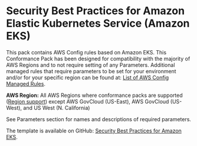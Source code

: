 # Security Best Practices for Amazon Elastic Kubernetes Service \(Amazon EKS\)<a name="security-best-practices-for-EKS"></a>

 This pack contains AWS Config rules based on Amazon EKS\. This Conformance Pack has been designed for compatibility with the majority of AWS Regions and to not require setting of any Parameters\. Additional managed rules that require parameters to be set for your environment and/or for your specific region can be found at: [List of AWS Config Managed Rules](https://docs.aws.amazon.com/config/latest/developerguide/managed-rules-by-aws-config.html)\. 

**AWS Region:** All AWS Regions where conformance packs are supported \([Region support](https://docs.aws.amazon.com/config/latest/developerguide/conformance-packs.html#conformance-packs-regions)\) except AWS GovCloud \(US\-East\), AWS GovCloud \(US\-West\), and US West \(N\. California\)

 See Parameters section for names and descriptions of required parameters\. 

The template is available on GitHub: [Security Best Practices for Amazon EKS](https://github.com/awslabs/aws-config-rules/blob/master/aws-config-conformance-packs/Security-Best-Practices-for-EKS.yaml)\.